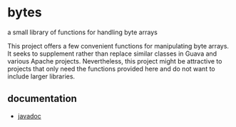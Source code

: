 # bytes


a small library of functions for handling byte arrays

This project offers a few convenient functions for 
manipulating byte arrays.   It seeks to supplement
rather than replace similar classes in Guava and
various Apache projects.  Nevertheless, this 
project might be attractive to projects that only
need the functions provided here and do not want
to include larger libraries.


## documentation

- [javadoc](http://jasonnet.github.io/bytes/javadoc/)

 